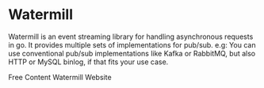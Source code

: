 # Watermill

Watermill is an event streaming library for handling asynchronous requests in go. It provides multiple sets of implementations for pub/sub.
e.g: You can use conventional pub/sub implementations like Kafka or RabbitMQ, but also HTTP or MySQL binlog, if that fits your use case.

<ResourceGroupTitle>Free Content</ResourceGroupTitle>
<BadgeLink colorScheme='blue' badgeText='Official Website' href='https://watermill.io/'>Watermill Website</BadgeLink>
